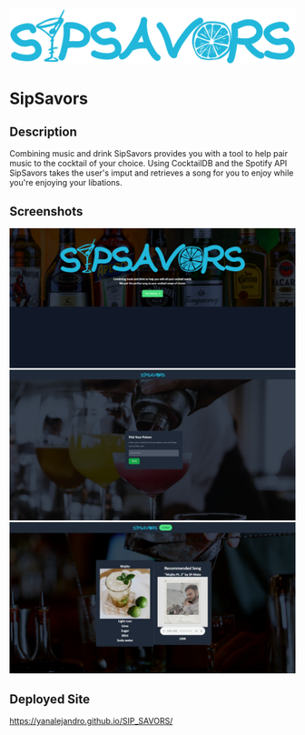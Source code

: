 
![Logo](./assets/images-sounds/sipsavors_bl.png)


# SipSavors

## Description
Combining music and drink SipSavors provides you with a tool to help pair music to the cocktail of your choice. 
Using CocktailDB and the Spotify API SipSavors takes the user's imput and retrieves a song for you to enjoy while you're enjoying your libations.



## Screenshots

![App Screenshot](./assets/images-sounds/yanalejandro.github.io_SIP_SAVORS_.png)
![App Screenshot](./assets/images-sounds/yanalejandro.github.io_SIP_SAVORS_cocktail.html.png)
![App Screenshot](./assets/images-sounds/yanalejandro.github.io_SIP_SAVORS_drink-recipe.html.png)

## Deployed Site

https://yanalejandro.github.io/SIP_SAVORS/